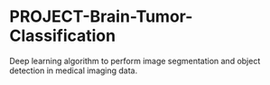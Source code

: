 # PROJECT-Brain-Tumor-Classification
 Deep learning algorithm to perform image segmentation and object detection in medical imaging data.
